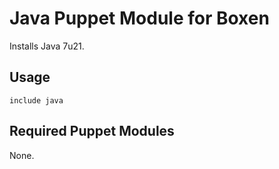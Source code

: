 # Java Puppet Module for Boxen

Installs Java 7u21.

## Usage

```puppet
include java
```

## Required Puppet Modules

None.
